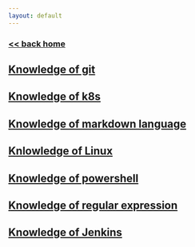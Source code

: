 ```yaml
---
layout: default
---
```

###  [<< back home](../../index.md)
## [Knowledge of git](./git.md)
## [Knowledge of k8s](./k8s_knowledge.md)
## [Knowledge of markdown language](./markdown_knowledge.md)
## [Knlowledge of Linux](./linux.md)
## [Knowledge of powershell](./powershell.md)
## [Knowledge of regular expression](./regex.md)
## [Knowledge of Jenkins](./Jenkins.md)
